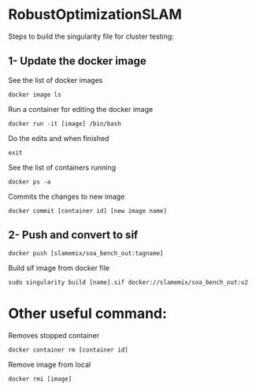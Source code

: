 # RobustOptimizationSLAM

Steps to build the singularity file for cluster testing:

## 1- Update the docker image 

See the list of docker images
```
docker image ls
```

Run a container for editing the docker image
```
docker run -it [image] /bin/bash
```
Do the edits and when finished 

```
exit
```

See the list of containers running
```
docker ps -a
```

Commits the changes to new image
```
docker commit [container id] [new image name]
```

## 2- Push and convert to sif

```
docker push [slamemix/soa_bench_out:tagname]
```

Build sif image from docker file
```
sudo singularity build [name].sif docker://slamemix/soa_bench_out:v2
``` 

# Other useful command: 

Removes stopped container
``` 
docker container rm [container id]
``` 

Remove image from local
``` 
docker rmi [image]
``` 